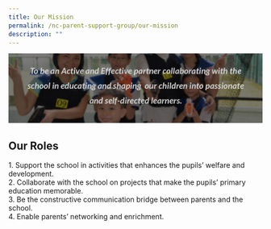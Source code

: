 ```yaml
---
title: Our Mission
permalink: /nc-parent-support-group/our-mission
description: ""
---
```

![PSG Our Mission](/images/psg%20our%20mission.png)

## **Our Roles**  
  
1\. Support the school in activities that enhances the pupils’ welfare and development.  
2\. Collaborate with the school on projects that make the pupils’ primary education memorable.  
3\. Be the constructive communication bridge between parents and the school.  
4\. Enable parents’ networking and enrichment.